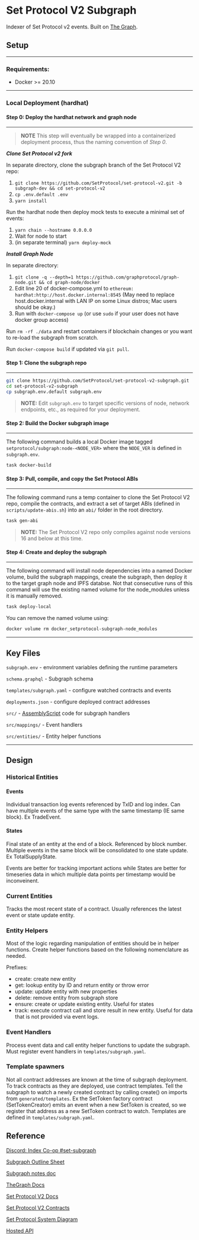 # Set Protocol V2 Subgraph

Indexer of Set Protocol v2 events. Built on [The Graph](https://thegraph.com/).

## **Setup**
---

### **Requirements:**

- Docker >= 20.10

---
### **Local Deployment (hardhat)**

#### **Step 0:** Deploy the hardhat network and graph node
---

> **NOTE**  This step will eventually be wrapped into a containerized deployment process, thus the naming convention of _Step 0_.

_**Clone Set Protocol v2 fork**_

In separate directory, clone the subgraph branch of the Set Protocol V2 repo:

1. `git clone https://github.com/SetProtocol/set-protocol-v2.git -b subgraph-dev && cd set-protocol-v2`
2. `cp .env.default .env`
3. `yarn install`

Run the hardhat node then deploy mock tests to execute a minimal set of events:

1. `yarn chain --hostname 0.0.0.0`
2. Wait for node to start
3. (in separate terminal) `yarn deploy-mock`

_**Install Graph Node**_

In separate directory:

1. `git clone -q --depth=1 https://github.com/graphprotocol/graph-node.git && cd graph-node/docker`
2. Edit line 20 of docker-compose.yml to `ethereum: hardhat:http://host.docker.internal:8545` (May need to replace host.docker.internal with LAN IP on some Linux distros; Mac users should be okay.)
3. Run with `docker-compose up` (or use `sudo` if your user does not have docker group access)

Run `rm -rf ./data` and restart containers if blockchain changes or you want to re-load the subgraph from scratch.

Run `docker-compose build` if updated via `git pull`.


#### **Step 1:** Clone the subgraph repo
---

```sh
git clone https://github.com/SetProtocol/set-protocol-v2-subgraph.git
cd set-protocol-v2-subgraph
cp subgraph.env.default subgraph.env
```

> **NOTE:**  Edit `subgraph.env` to target specific versions of node, network endpoints, etc., as required for your deployment.

#### **Step 2:** Build the Docker subgraph image
---

The following command builds a local Docker image tagged `setprotocol/subgraph:node-<NODE_VER>` where the `NODE_VER` is defined in `subgraph.env`.

```sh
task docker-build
```

#### **Step 3:** Pull, compile, and copy the Set Protocol ABIs
---

The following command runs a temp container to clone the Set Protocol V2 repo, compile the contracts, and extract a set of target ABIs (defined in `scripts/update-abis.sh`) into an `abi/` folder in the root directory.

```sh
task gen-abi
```

> **NOTE:**  The Set Protocol V2 repo only compiles against node versions 16 and below at this time.

#### **Step 4:** Create and deploy the subgraph
---

The following command will install node dependencies into a named Docker volume, build the subgraph mappings, create the subgraph, then deploy it to the target graph node and IPFS databse. Not that consecutive runs of this command will use the existing named volume for the node_modules unless it is manually removed.

```sh
task deploy-local
```

You can remove the named volume using:

```sh
docker volume rm docker_setprotocol-subgraph-node_modules
```

---
## **Key Files**

`subgraph.env` - environment variables defining the runtime parameters

`schema.graphql` - Subgraph schema

`templates/subgraph.yaml` - configure watched contracts and events

`deployments.json` - configure deployed contract addresses

`src/` - [AssemblyScript](https://www.assemblyscript.org) code for subgraph handlers

`src/mappings/` - Event handlers

`src/entities/` - Entity helper functions

---
## **Design**

### Historical Entities

#### Events

Individual transaction log events referenced by TxID and log index. Can have multiple events of the same type with the same timestamp (IE same block). Ex TradeEvent.

#### States

Final state of an entity at the end of a block. Referenced by block number. Multiple events in the same block will be consolidated to one state update. Ex TotalSupplyState.

Events are better for tracking important actions while States are better for timeseries data in which multiple data points per timestamp would be inconveinent.

### Current Entities

Tracks the most recent state of a contract. Usually references the latest event or state update entity.

### Entity Helpers

Most of the logic regarding manipulation of entities should be in helper functions. Create helper functions based on the following nomenclature as needed.

Prefixes:

- create: create new entity
- get: lookup entity by ID and return entity or throw error
- update: update entity with new properties
- delete: remove entity from subgraph store
- ensure: create or update existing entity. Useful for states
- track: execute contract call and store result in new entity. Useful for data that is not provided via event logs.

### Event Handlers

Process event data and call entity helper functions to update the subgraph. Must register event handlers in `templates/subgraph.yaml`.

### Template spawners

Not all contract addresses are known at the time of subgraph deployment. To track contracts as they are deployed, use contract templates.
Tell the subgraph to watch a newly created contract by calling create() on imports from `generated/templates`. Ex the SetToken factory contract (SetTokenCreator) emits an event when a new SetToken is created, so we register that address as a new SetToken contract to watch. Templates are defined in `templates/subgraph.yaml`.

## Reference

[Discord: Index Co-op #set-subgraph](https://discord.gg/8FYPP7ebbw)

[Subgraph Outline Sheet](https://docs.google.com/spreadsheets/d/1I3sk1kvfCPnnrUUCiBa35DZneeTx0vtGk04B-rKCJVE/edit?usp=sharing)

[Subgraph notes doc](https://docs.google.com/document/d/1inFbQiskHoEKaNYdaHx69-quy8Y2xIva6N3673qw2jA/edit)

[TheGraph Docs](https://thegraph.com/docs/)

[Set Protocol V2 Docs](https://docs.tokensets.com/)

[Set Protocol V2 Contracts](https://github.com/SetProtocol/set-protocol-v2)

[Set Protocol System Diagram](https://drive.google.com/file/d/15ETEqxkjkR29GmWH4gg4ob_OW9lb_Nly/view)

[Hosted API](https://thegraph.com/explorer/subgraph/desert-defi/setprotocolv2)
